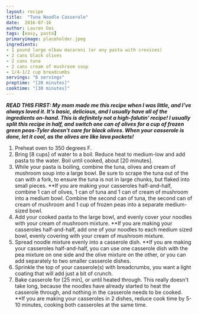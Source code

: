 ```yaml
---
layout: recipe
title:  "Tuna Noodle Casserole"
date:  2016-07-16
author: Lauren Oas
tags: [easy, pasta]
primaryimage: placeholder.jpeg
ingredients: 
- 1 pound large elbow macaroni (or any pasta with crevices)
- 2 cans black olives
- 2 cans tuna
- 2 cans cream of mushroom soup
- 1/4-1/2 cup breadcumbs
servings: "8 servings"
preptime: "[20 minutes]"
cooktime: "[30 minutes]"
---
```

<b><em>READ THIS FIRST: My mom made me this recipe when I was little, and I've always loved it. It's basic, delicious, and I usually have all of the ingredients on-hand. This is definitely not a high-falutin' recipe! I usually split this recipe in half, and switch one can of olives for a cup of frozen green peas-Tyler doesn't care for black olives. When your casserole is done, let it cool, as the olives are like lava pockets! </em></b> 

1. Preheat oven to 350 degrees F.
2. Bring [8 cups] of water to a boil. Reduce heat to medium-low and add pasta to the water. Boil until cooked, about [20 minutes].
2. While your pasta is boiling, combine the tuna, olives and cream of mushroom soup into a large bowl. Be sure to scrape the tuna out of the can with a fork, to ensure the tuna is not in large chunks, but flaked into small pieces. **If you are making your casseroles half-and-half, combine 1 can of olives, 1 can of tuna and 1 can of cream of mushroom into a medium bowl. Combine the second can of tuna, the second can of cream of mushroom and 1 cup of frozen peas into a separate medium-sized bowl.
3. Add your cooked pasta to the large bowl, and evenly cover your noodles with your cream of mushroom mixture. **If you are making your casseroles half-and-half, add one of your noodles to each medium sized bowl, evenly covering with your cream of mushroom mixture. 
4. Spread noodle mixture evenly into a casserole dish. **If you are making your casseroles half-and-half, you can use one casserole dish with the pea mixture on one side and the olive mixture on the other, or you can add separately to two smaller casserole dishes.
5. Sprinkle the top of your casserole(s) with breadcrumbs, you want a light coating that will add just a bit of crunch.
6. Bake casserole for [25 min], or until heated through. This really doesn't take long, because the noodles have already started to heat the casserole through, and nothing in the casserole needs to be cooked. **If you are making your casseroles in 2 dishes, reduce cook time by 5-10 minutes, cooking both casseroles at the same time.